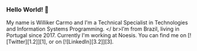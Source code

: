 ### Hello World! 👋

My name is Williker Carmo and I'm a Technical Specialist in Technologies and Information Systems Programming. 
</ br>I'm from Brazil, living in Portugal since 2017.
Currently I'm working at Noesis. 
You can find me on [![Twitter][1.2]][1],  or on [![LinkedIn][3.2]][3].
<!--
**willikercarmo/willikercarmo** is a ✨ _special_ ✨ repository because its `README.md` (this file) appears on your GitHub profile.

Here are some ideas to get you started:

- 🔭 I’m currently working on ...
- 🌱 I’m currently learning ...
- 👯 I’m looking to collaborate on ...
- 🤔 I’m looking for help with ...
- 💬 Ask me about ...
- 📫 How to reach me: ...
- 😄 Pronouns: ...
- ⚡ Fun fact: ...
-->
